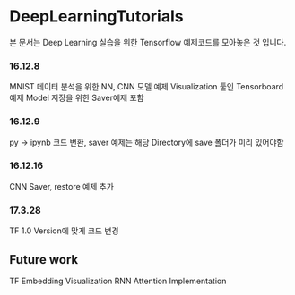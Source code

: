 # DeepLearningTutorials
본 문서는 Deep Learning 실습을 위한 Tensorflow 예제코드를 모아놓은 것 입니다.

### 16.12.8
MNIST 데이터 분석을 위한 NN, CNN 모델 예제
Visualization 툴인 Tensorboard 예제
Model 저장을 위한 Saver예제 포함

### 16.12.9
py -> ipynb 코드 변환,
saver 예제는 해당 Directory에 save 폴더가 미리 있어야함


### 16.12.16
CNN Saver, restore 예제 추가

### 17.3.28
TF 1.0 Version에 맞게 코드 변경

## Future work
TF Embedding Visualization
RNN
Attention Implementation
